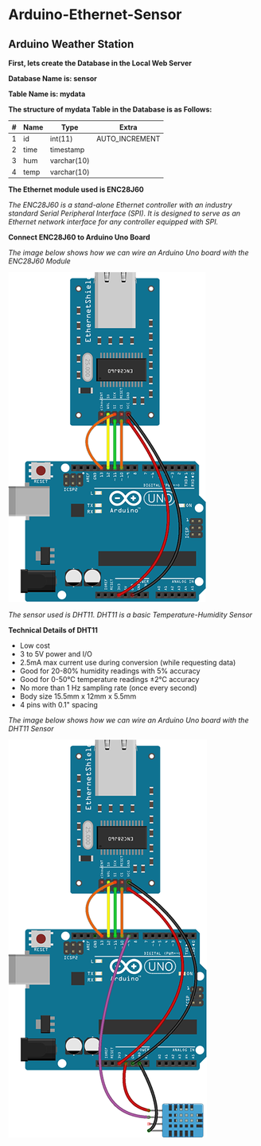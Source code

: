 # Arduino-Ethernet-Sensor

## Arduino Weather Station

**First, lets create the Database in the Local Web Server**

**Database Name is: sensor**

**Table Name is: mydata**

**The structure of mydata Table in the Database is as Follows:**

| # | Name    | Type          | Extra        |
|---|---------|---------------|--------------|
|1  |id       |int(11)        |AUTO_INCREMENT|
|2  |time     |timestamp      |              |
|3  |hum      |varchar(10)    |              |
|4  |temp     |varchar(10)    |              |


**The Ethernet module used is ENC28J60**

*The  ENC28J60  is  a  stand-alone  Ethernet  controller
with  an  industry  standard  Serial  Peripheral  Interface
(SPI).  It  is  designed  to  serve  as  an  Ethernet  network
interface for any controller equipped with SPI.*

**Connect ENC28J60 to Arduino Uno Board**

*The image below shows how we can wire an Arduino Uno board with the ENC28J60 Module*

![alt tag](screenshots/wiringEthernet.png "ENC28J60 Wiring")


*The sensor used is DHT11. DHT11 is a basic Temperature-Humidity Sensor*

**Technical Details of DHT11**

- Low cost
- 3 to 5V power and I/O
- 2.5mA max current use during conversion (while requesting data)
- Good for 20-80% humidity readings with 5% accuracy
- Good for 0-50°C temperature readings ±2°C accuracy
- No more than 1 Hz sampling rate (once every second)
- Body size 15.5mm x 12mm x 5.5mm
- 4 pins with 0.1" spacing

*The image below shows how we can wire an Arduino Uno board with the DHT11 Sensor*

![alt tag](screenshots/wiringSensor.png "DHT11 Wiring")
